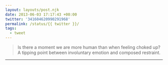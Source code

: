 ```yaml
---
layout: layouts/post.njk
date: 2013-06-03 17:17:43 +00:00
twitter: '341604620990291968'
permalink: /status/{{ twitter }}/
tags: 
  - tweet
---
```


> Is there a moment we are more human than when feeling choked up? A tipping point between involuntary emotion and composed restraint.

---
